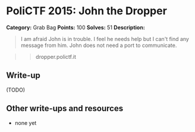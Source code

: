 # PoliCTF 2015: John the Dropper

**Category:** Grab Bag
**Points:** 100
**Solves:** 51
**Description:**

> I am afraid John is in trouble. I feel he needs help but I can't find any message from him. John does not need a port to communicate.

>> dropper.polictf.it

## Write-up

(TODO)

## Other write-ups and resources

* none yet

